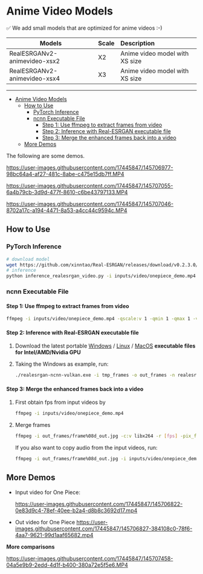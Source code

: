 # Anime Video Models

:white_check_mark: We add small models that are optimized for anime videos :-)

| Models                       | Scale | Description                    |
| ---------------------------- | :---- | :----------------------------- |
| RealESRGANv2-animevideo-xsx2 | X2    | Anime video model with XS size |
| RealESRGANv2-animevideo-xsx4 | X3    | Anime video model with XS size |

---

- [Anime Video Models](#anime-video-models)
  - [How to Use](#how-to-use)
    - [PyTorch Inference](#pytorch-inference)
    - [ncnn Executable File](#ncnn-executable-file)
      - [Step 1: Use ffmpeg to extract frames from video](#step-1-use-ffmpeg-to-extract-frames-from-video)
      - [Step 2: Inference with Real-ESRGAN executable file](#step-2-inference-with-real-esrgan-executable-file)
      - [Step 3: Merge the enhanced frames back into a video](#step-3-merge-the-enhanced-frames-back-into-a-video)
  - [More Demos](#more-demos)

The following are some demos.

https://user-images.githubusercontent.com/17445847/145706977-98bc64a4-af27-481c-8abe-c475e15db7ff.MP4

https://user-images.githubusercontent.com/17445847/145707055-6a4b79cb-3d9d-477f-8610-c6be43797133.MP4

https://user-images.githubusercontent.com/17445847/145707046-8702a17c-a194-4471-8a53-a4cc44c9594c.MP4

## How to Use

### PyTorch Inference

```bash
# download model
wget https://github.com/xinntao/Real-ESRGAN/releases/download/v0.2.3.0/RealESRGANv2-animevideo-xsx2.pth -P experiments/pretrained_models
# inference
python inference_realesrgan_video.py -i inputs/video/onepiece_demo.mp4 -n RealESRGANv2-animevideo-xsx2 -s 2 -v -a --half --suffix outx2
```

### ncnn Executable File

#### Step 1: Use ffmpeg to extract frames from video

```bash
ffmpeg -i inputs/video/onepiece_demo.mp4 -qscale:v 1 -qmin 1 -qmax 1 -vsync 0  tmp_frames/frame%08d.png
```

#### Step 2: Inference with Real-ESRGAN executable file

1. Download the latest portable [Windows](https://github.com/xinntao/Real-ESRGAN/releases/download/v0.2.3.0/realesrgan-ncnn-vulkan-20211212-windows.zip) / [Linux](https://github.com/xinntao/Real-ESRGAN/releases/download/v0.2.3.0/realesrgan-ncnn-vulkan-20211212-ubuntu.zip) / [MacOS](https://github.com/xinntao/Real-ESRGAN/releases/download/v0.2.3.0/realesrgan-ncnn-vulkan-20211212-macos.zip) **executable files for Intel/AMD/Nvidia GPU**

1. Taking the Windows as example, run:

    ```bash
    ./realesrgan-ncnn-vulkan.exe -i tmp_frames -o out_frames -n realesrgan-x4plus-anime RealESRGANv2-animevideo-xsx2 -s 2 -f jpg
    ```

#### Step 3: Merge the enhanced frames back into a video

1. First obtain fps from input videos by

    ```bash
    ffmpeg -i inputs/video/onepiece_demo.mp4
    ```

2. Merge frames

    ```bash
    ffmpeg -i out_frames/frame%08d_out.jpg -c:v libx264 -r [fps] -pix_fmt yuv420p output.mp4
    ```

    If you also want to copy audio from the input videos, run:

     ```bash
    ffmpeg -i out_frames/frame%08d_out.jpg -i inputs/video/onepiece_demo.mp4 -map 0:v:0 -map 1:a:0 -c:a copy -c:v libx264 -r [fps] -pix_fmt yuv420p  output.mp4
    ```

## More Demos

- Input video for One Piece:

    https://user-images.githubusercontent.com/17445847/145706822-0e83d9c4-78ef-40ee-b2a4-d8b8c3692d17.mp4

- Out video for One Piece
    https://user-images.githubusercontent.com/17445847/145706827-384108c0-78f6-4aa7-9621-99d1aaf65682.mp4

**More comparisons**

https://user-images.githubusercontent.com/17445847/145707458-04a5e9b9-2edd-4d1f-b400-380a72e5f5e6.MP4
